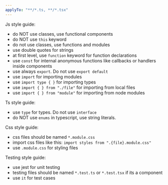 ```yaml
---
applyTo: "**/*.ts, **/*.tsx"
---
```


Js style guide:

- do NOT use classes, use functional components
- do NOT use `this` keyword
- do not use classes, use functions and modules
- use double quotes for strings
- at first level, use `function` keyword for function declarations
- use `const` for internal anonymous functions like callbacks or handlers inside components
- use always `export`. Do not use `export default`
- use `import` for importing modules
- use `import type { }` for importing types
- use `import { } from "./file"` for importing from local files
- use `import { } from "module"` for importing from node modules

Ts style guide:

- use `type` for types. Do not use `interface`
- do NOT use `enums` in typescript, use string literals.

Css style guide:

- css files should be named `*.module.css`
- import css files like this: `import styles from ".{file}.module.css"`
- use `.module.css` for styling files

Testing style guide:

- use jest for unit testing
- testing files should be named `*.test.ts` or `*.test.tsx` if its a component
- use `it` for test cases
